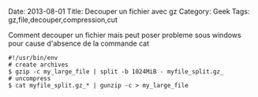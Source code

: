 Date: 2013-08-01
Title: Decouper un fichier avec gz
Category: Geek
Tags: gz,file,decouper,compression,cut

Comment decouper un fichier mais peut poser probleme sous windows pour cause d'absence de la commande cat

	#!/usr/bin/env
	# create archives
	$ gzip -c my_large_file | split -b 1024MiB - myfile_split.gz_
	# uncompress
	$ cat myfile_split.gz_* | gunzip -c > my_large_file